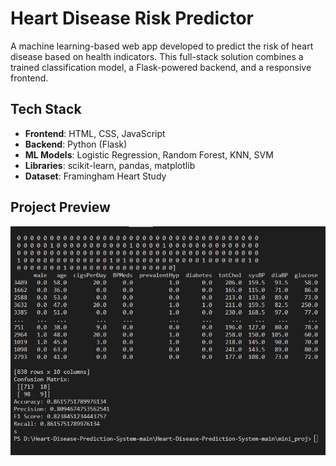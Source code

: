 # Heart Disease Risk Predictor

A machine learning-based web app developed to predict the risk of heart disease based on health indicators. This full-stack solution combines a trained classification model, a Flask-powered backend, and a responsive frontend.


## Tech Stack

- **Frontend**: HTML, CSS, JavaScript
- **Backend**: Python (Flask)
- **ML Models**: Logistic Regression, Random Forest, KNN, SVM
- **Libraries**: scikit-learn, pandas, matplotlib
- **Dataset**: Framingham Heart Study


## Project Preview

![App Screenshot](mini_proj/assets/screenshot.png.jpeg)








